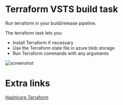 # Terraform VSTS build task

Run terraform in your build/release pipeline.

The terraform task lets you:
- Install Terraform if necessary
- Use the Terraform state file in azure blob storage
- Run Terraform commands with any arguments

![screenshot](https://raw.githubusercontent.com/tevert/Vsts-Release-Terraform/master/images/screenshot.png)

# Extra links

[Hashicorp Terraform](https://www.terraform.io/)
